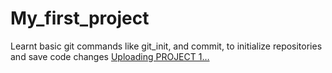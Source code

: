 # My_first_project
Learnt basic git commands like git_init, and commit, to initialize repositories and save code changes
[Uploading PROJECT 1…]()
